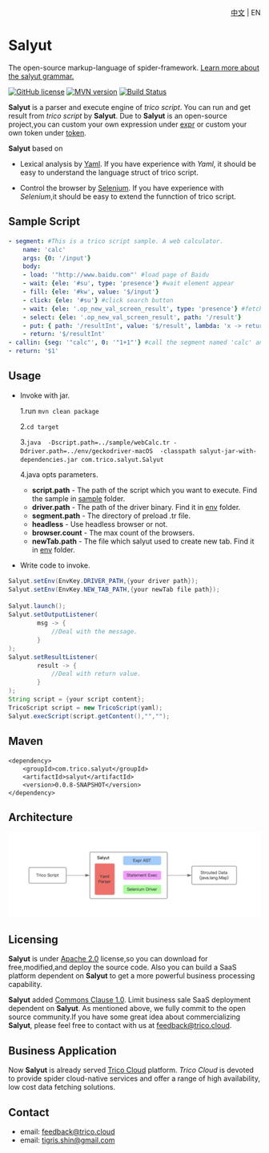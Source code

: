<p align="right"><a href="README.md">中文</a> | EN</p>

# Salyut

The open-source markup-language of spider-framework. [Learn more about the salyut grammar.](https://www.trico.cloud/tricoDoc/overview/index.html)

[![GitHub license](https://img.shields.io/badge/license-Apache%202.0-blue)]() 
[![MVN version](https://img.shields.io/badge/mvn-v0.0.8-blue)]()
[![Build Status](https://travis-ci.org/shenruisi/salyut.svg?branch=master)](https://travis-ci.org/shenruisi/salyut)

**Salyut** is a parser and execute engine of *trico script*. You can run and get result from *trico script* by **Salyut**. Due to **Salyut** is an open-source project,you can custom your own expression under [expr]() or custom your own token under [token]().

**Salyut** based on

* Lexical analysis by [Yaml](https://yaml.org). If you have experience with *Yaml*, it should be easy to understand the language struct of trico script.

* Control the browser by [Selenium](https://www.selenium.dev/). If you have experience with *Selenium*,it should be easy to extend the funnction of trico script.

## Sample Script ##
```yaml
- segment: #This is a trico script sample. A web calculator.
    name: 'calc'
    args: {0: '/input'}
    body:
    - load: '"http://www.baidu.com"' #load page of Baidu
    - wait: {ele: '#su', type: 'presence'} #wait element appear
    - fill: {ele: '#kw', value: '$/input'}
    - click: {ele: '#su'} #click search button
    - wait: {ele: '.op_new_val_screen_result', type: 'presence'} #fetch the result
    - select: {ele: '.op_new_val_screen_result', path: '/result'}
    - put: { path: '/resultInt', value: '$/result', lambda: 'x -> return parseInt(x)'}
    - return: '$/resultInt'
- callin: {seg: '"calc"', 0: '"1+1"'} #call the segment named 'calc' and pass the argument '1+1'
- return: '$1'
```

## Usage ###
* Invoke with jar.

	1.run `mvn clean package`

	2.`cd target`

	3.`java  -Dscript.path=../sample/webCalc.tr -Ddriver.path=../env/geckodriver-macOS  -classpath salyut-jar-with-dependencies.jar com.trico.salyut.Salyut`

	4.java opts parameters.
	* **script.path** - The path of the script which you want to execute. Find the sample in [sample](/sample) folder.
	* **driver.path** - The path of the driver binary. Find it in [env](/env) folder.
	* **segment.path** - The directory of preload .tr file.
	* **headless** - Use headless browser or not.
	* **browser.count** - The max count of the browsers.
	* **newTab.path** - The file which salyut used to create new tab. Find it in [env](/env) folder.

* Write code to invoke.

```java
Salyut.setEnv(EnvKey.DRIVER_PATH,{your driver path});
Salyut.setEnv(EnvKey.NEW_TAB_PATH,{your newTab file path});

Salyut.launch();
Salyut.setOutputListener(
        msg -> {
            //Deal with the message.
        }
);
Salyut.setResultListener(
        result -> {
            //Deal with return value.
        }
);
String script = {your script content};
TricoScript script = new TricoScript(yaml);
Salyut.execScript(script.getContent(),"","");
```

## Maven ##
```mvn
<dependency>
    <groupId>com.trico.salyut</groupId>
    <artifactId>salyut</artifactId>
    <version>0.0.8-SNAPSHOT</version>
</dependency>
```

## Architecture ##

![](docs/architecture-en.png)


## Licensing ###
**Salyut** is under [Apache 2.0](https://www.apache.org/licenses/LICENSE-2.0) license,so you can download for free,modified,and deploy the source code. Also you can build a SaaS platform dependent on **Salyut** to get a more powerful business processing capability.

**Salyut** added [Commons Clause 1.0](). Limit business sale SaaS deployment dependent on **Salyut**. As mentioned above, we fully commit to the open source community.If you have some great idea about commercializing **Salyut**, please feel free to contact with us at feedback@trico.cloud.

## Business Application ###
Now **Salyut** is already served [Trico Cloud](https://www.trico.cloud) platform. *Trico Cloud* is devoted to provide spider cloud-native services and offer a range of  high availability, low cost data fetching solutions.

## Contact ###
* email: feedback@trico.cloud
* email: tigris.shin@gmail.com